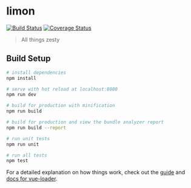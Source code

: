# limon
[![Build Status](https://travis-ci.org/talentedunicorn/limon.svg?branch=master)](https://travis-ci.org/talentedunicorn/limon)
[![Coverage Status](https://coveralls.io/repos/github/talentedunicorn/limon/badge.svg)](https://coveralls.io/github/talentedunicorn/limon)

> All things zesty

## Build Setup

``` bash
# install dependencies
npm install

# serve with hot reload at localhost:8080
npm run dev

# build for production with minification
npm run build

# build for production and view the bundle analyzer report
npm run build --report

# run unit tests
npm run unit

# run all tests
npm test
```

For a detailed explanation on how things work, check out the [guide](http://vuejs-templates.github.io/webpack/) and [docs for vue-loader](http://vuejs.github.io/vue-loader).

